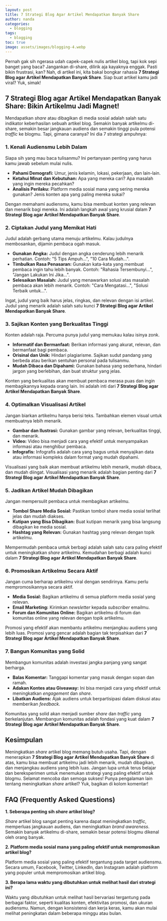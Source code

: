 ```yaml
---
layout: post
title: 7 Strategi Blog Agar Artikel Mendapatkan Banyak Share
author: nanda
categories:
  - blogging
tags:
  - blogging
toc: true
image: assets/images/blogging-4.webp
---
```



Pernah gak sih ngerasa udah capek-capek nulis artikel blog, tapi kok sepi banget yang baca? Jangankan di-share, dilirik aja kayaknya enggak. Pasti bikin frustrasi, kan? Nah, di artikel ini, kita bakal bongkar rahasia **7 Strategi Blog agar Artikel Mendapatkan Banyak Share**. Siap buat artikel kamu jadi viral? Yuk, simak!

## 7 Strategi Blog agar Artikel Mendapatkan Banyak Share: Bikin Artikelmu Jadi Magnet!

Mendapatkan _share_ atau dibagikan di media sosial adalah salah satu indikator keberhasilan sebuah artikel blog. Semakin banyak artikelmu di-share, semakin besar jangkauan audiens dan semakin tinggi pula potensi _traffic_ ke blogmu. Tapi, gimana caranya? Ini dia 7 strategi ampuhnya:

### 1\. Kenali Audiensmu Lebih Dalam

Siapa sih yang mau baca tulisanmu? Ini pertanyaan penting yang harus kamu jawab sebelum mulai nulis.

- **Pahami Demografi:** Umur, jenis kelamin, lokasi, pekerjaan, dan lain-lain.
- **Ketahui Minat dan Kebutuhan:** Apa yang mereka cari? Apa masalah yang ingin mereka pecahkan?
- **Analisis Perilaku:** Platform media sosial mana yang sering mereka gunakan? Jenis konten apa yang paling mereka sukai?

Dengan memahami audiensmu, kamu bisa membuat konten yang relevan dan menarik bagi mereka. Ini adalah langkah awal yang krusial dalam **7 Strategi Blog agar Artikel Mendapatkan Banyak Share**.

### 2\. Ciptakan Judul yang Memikat Hati

Judul adalah gerbang utama menuju artikelmu. Kalau judulnya membosankan, dijamin pembaca ogah masuk.

- **Gunakan Angka:** Judul dengan angka cenderung lebih menarik perhatian. Contoh: "5 Tips Ampuh...", "10 Cara Mudah...".
- **Timbulkan Rasa Penasaran:** Gunakan kata-kata yang membuat pembaca ingin tahu lebih banyak. Contoh: "Rahasia Tersembunyi...", "Jangan Lakukan Ini Jika...".
- **Selesaikan Masalah:** Judul yang menawarkan solusi atas masalah pembaca akan lebih menarik. Contoh: "Cara Mengatasi...", "Solusi Terbaik untuk...".

Ingat, judul yang baik harus jelas, ringkas, dan relevan dengan isi artikel. Judul yang menarik adalah salah satu kunci **7 Strategi Blog agar Artikel Mendapatkan Banyak Share**.

### 3\. Sajikan Konten yang Berkualitas Tinggi

Konten adalah raja. Percuma punya judul yang memukau kalau isinya zonk.

- **Informatif dan Bermanfaat:** Berikan informasi yang akurat, relevan, dan bermanfaat bagi pembaca.
- **Orisinal dan Unik:** Hindari plagiarisme. Sajikan sudut pandang yang berbeda atau berikan sentuhan personal pada tulisanmu.
- **Mudah Dibaca dan Dipahami:** Gunakan bahasa yang sederhana, hindari jargon yang berlebihan, dan buat struktur yang jelas.

Konten yang berkualitas akan membuat pembaca merasa puas dan ingin membagikannya kepada orang lain. Ini adalah inti dari **7 Strategi Blog agar Artikel Mendapatkan Banyak Share**.

### 4\. Optimalkan Visualisasi Artikel

Jangan biarkan artikelmu hanya berisi teks. Tambahkan elemen visual untuk membuatnya lebih menarik.

- **Gambar dan Ilustrasi:** Gunakan gambar yang relevan, berkualitas tinggi, dan menarik.
- **Video:** Video bisa menjadi cara yang efektif untuk menyampaikan informasi atau menghibur pembaca.
- **Infografis:** Infografis adalah cara yang bagus untuk menyajikan data atau informasi kompleks dalam format yang mudah dipahami.

Visualisasi yang baik akan membuat artikelmu lebih menarik, mudah dibaca, dan mudah diingat. Visualisasi yang menarik adalah bagian penting dari **7 Strategi Blog agar Artikel Mendapatkan Banyak Share**.

### 5\. Jadikan Artikel Mudah Dibagikan

Jangan mempersulit pembaca untuk membagikan artikelmu.

- **Tombol Share Media Sosial:** Pastikan tombol share media sosial terlihat jelas dan mudah diakses.
- **Kutipan yang Bisa Dibagikan:** Buat kutipan menarik yang bisa langsung dibagikan ke media sosial.
- **Hashtag yang Relevan:** Gunakan hashtag yang relevan dengan topik artikelmu.

Mempermudah pembaca untuk berbagi adalah salah satu cara paling efektif untuk meningkatkan _share_ artikelmu. Kemudahan berbagi adalah kunci dalam **7 Strategi Blog agar Artikel Mendapatkan Banyak Share**.

### 6\. Promosikan Artikelmu Secara Aktif

Jangan cuma berharap artikelmu viral dengan sendirinya. Kamu perlu mempromosikannya secara aktif.

- **Media Sosial:** Bagikan artikelmu di semua platform media sosial yang relevan.
- **Email Marketing:** Kirimkan _newsletter_ kepada _subscriber_ emailmu.
- **Forum dan Komunitas Online:** Bagikan artikelmu di forum dan komunitas online yang relevan dengan topik artikelmu.

Promosi yang efektif akan membantu artikelmu menjangkau audiens yang lebih luas. Promosi yang gencar adalah bagian tak terpisahkan dari **7 Strategi Blog agar Artikel Mendapatkan Banyak Share**.

### 7\. Bangun Komunitas yang Solid

Membangun komunitas adalah investasi jangka panjang yang sangat berharga.

- **Balas Komentar:** Tanggapi komentar yang masuk dengan sopan dan ramah.
- **Adakan Kontes atau Giveaway:** Ini bisa menjadi cara yang efektif untuk meningkatkan _engagement_ dan _share_.
- **Libatkan Audiens:** Ajak audiens untuk berpartisipasi dalam diskusi atau memberikan _feedback_.

Komunitas yang solid akan menjadi sumber _share_ dan _traffic_ yang berkelanjutan. Membangun komunitas adalah fondasi yang kuat dalam **7 Strategi Blog agar Artikel Mendapatkan Banyak Share**.

## Kesimpulan

Meningkatkan _share_ artikel blog memang butuh usaha. Tapi, dengan menerapkan **7 Strategi Blog agar Artikel Mendapatkan Banyak Share** di atas, kamu bisa membuat artikelmu jadi lebih menarik, mudah dibagikan, dan menjangkau audiens yang lebih luas. Jangan lupa untuk terus belajar dan bereksperimen untuk menemukan strategi yang paling efektif untuk blogmu. Selamat mencoba dan semoga sukses! Punya pengalaman lain tentang meningkatkan _share_ artikel? Yuk, bagikan di kolom komentar!

## FAQ (Frequently Asked Questions)

**1\. Seberapa penting sih _share_ artikel blog?**

_Share_ artikel blog sangat penting karena dapat meningkatkan _traffic_, memperluas jangkauan audiens, dan meningkatkan _brand awareness_. Semakin banyak artikelmu di-share, semakin besar potensi blogmu dikenal oleh orang banyak.

**2\. Platform media sosial mana yang paling efektif untuk mempromosikan artikel blog?**

Platform media sosial yang paling efektif tergantung pada target audiensmu. Secara umum, Facebook, Twitter, LinkedIn, dan Instagram adalah platform yang populer untuk mempromosikan artikel blog.

**3\. Berapa lama waktu yang dibutuhkan untuk melihat hasil dari strategi ini?**

Waktu yang dibutuhkan untuk melihat hasil bervariasi tergantung pada berbagai faktor, seperti kualitas konten, efektivitas promosi, dan ukuran audiensmu. Namun, dengan konsistensi dan kerja keras, kamu akan mulai melihat peningkatan dalam beberapa minggu atau bulan.
